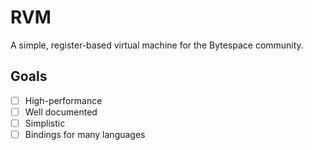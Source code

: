 # RVM
A simple, register-based virtual machine for the Bytespace community.

## Goals
- [ ] High-performance
- [ ] Well documented
- [ ] Simplistic
- [ ] Bindings for many languages
